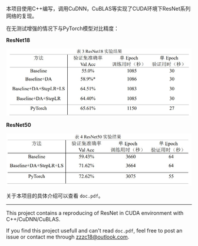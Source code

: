 本项目使用C++编写，调用CuDNN，CuBLAS等实现了CUDA环境下ResNet系列网络的复现。

在无测试增强的情况下与PyTorch模型对比精度：

**ResNet18**

![resnet18](readme_figure/resnet18.jpg)

**ResNet50**

![resnet50](readme_figure/resnet50.jpg)

关于本项目的具体介绍可以查看 `doc.pdf`。



---

This project contains a reproducing of ResNet in CUDA environment with C++/CuDNN/CuBLAS.

If you find this project usefull and can't read `doc.pdf`, feel free to post an issue or contact me through zzzc18@outlook.com.
